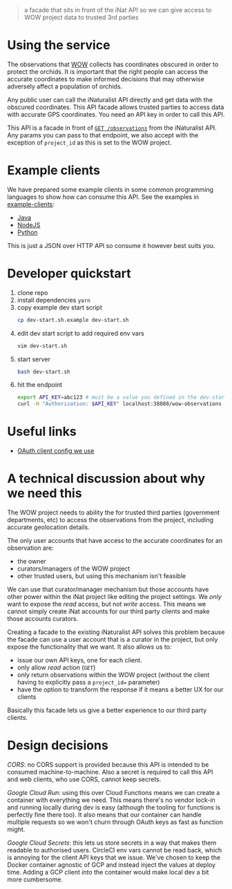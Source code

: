 > a facade that sits in front of the iNat API so we can give access to WOW
> project data to trusted 3rd parties

# Using the service
The observations that
[WOW](https://github.com/ternandsparrow/wild-orchid-watch-pwa/) collects has
coordinates obscured in order to protect the orchids. It is important that the
right people can access the accurate coordinates to make informed decisions that
may otherwise adversely affect a population of orchids.

Any public user can call the iNaturalist API directly and get data with the
obscured coordinates. This API facade allows trusted parties to access data with
accurate GPS coordinates. You need an API key in order to call this API.

This API is a facade in front of [`GET
/observations`](https://api.inaturalist.org/v1/docs/#!/Observations/get_observations)
from the iNaturalist API. Any params you can pass to that endpoint, we also
accept with the exception of `project_id` as this is set to the WOW project.

# Example clients
We have prepared some example clients in some common programming languages to
show how can consume this API. See the examples in
[example-clients](./example-clients/):

  - [Java](./example-clients/java/)
  - [NodeJS](./example-clients/nodejs/)
  - [Python](./example-clients/python/)

This is just a JSON over HTTP API so consume it however best suits you.

# Developer quickstart
  1. clone repo
  1. install dependencies `yarn`
  1. copy example dev start script
      ```bash
      cp dev-start.sh.example dev-start.sh
      ```
  1. edit dev start script to add required env vars
      ```bash
      vim dev-start.sh
      ```
  1. start server
      ```bash
      bash dev-start.sh
      ```
  1. hit the endpoint
      ```bash
      export API_KEY=abc123 # must be a value you defined in the dev-start.sh file
      curl -H "Authorization: $API_KEY" localhost:38080/wow-observations
      ```

# Useful links
  - [OAuth client config we use](https://www.inaturalist.org/oauth/applications/508)

# A technical discussion about why we need this
The WOW project needs to ability the for trusted third parties (government
departments, etc) to access the observations from the project, including
accurate geolocation details.

The only user accounts that have access to the accurate coordinates for an
observation are:
  - the owner
  - curators/managers of the WOW project
  - other trusted users, but using this mechanism isn't feasible

We can use that curator/manager mechanism but those accounts have other power
within the iNat project like editing the project settings. We *only* want to
expose the *read* access, but not *write* access. This means we cannot simply
create iNat accounts for our third party clients and make those accounts
curators.

Creating a facade to the existing iNaturalist API solves this problem because
the facade can use a user account that is a curator in the project, but only
expose the functionality that we want. It also allows us to:
  - issue our own API keys, one for each client.
  - only allow *read* action (`GET`)
  - only return observations within the WOW project (without the client having
      to explicitly pass a `project_id=` parameter)
  - have the option to transform the response if it means a better UX for our
      clients

Basically this facade lets us give a better experience to our third party
clients.

# Design decisions
*CORS*: no CORS support is provided because this API is intended to be consumed
machine-to-machine. Also a secret is required to call this API and web clients,
who use CORS, cannot keep secrets.

*Google Cloud Run*: using this over Cloud Functions means we can create a
container with everything we need. This means there's no vendor lock-in and
running locally during dev is easy (although the tooling for functions is
perfectly fine there too). It also means that our container can handle multiple
requests so we won't churn through OAuth keys as fast as function might.

*Google Cloud Secrets*: this lets us store secrets in a way that makes them
readable to authorised users. CircleCI env vars cannot be read back, which is
annoying for the client API keys that we issue. We've chosen to keep the Docker
container agnostic of GCP and instead inject the values at deploy time. Adding
a GCP client *into* the container would make local dev a bit more cumbersome.
